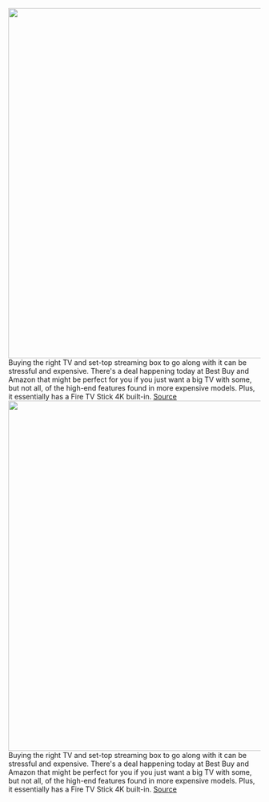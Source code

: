 <img src='https://cdn.vox-cdn.com/thumbor/QIMxLTqrxjrSfXSeBzdB8_nYuoE=/0x0:2040x1360/1200x800/filters:focal(1164x334:1490x660)/cdn.vox-cdn.com/uploads/chorus_image/image/67025822/toshibafiretv.0.jpg' width='700px' /><br/>
Buying the right TV and set-top streaming box to go along with it can be stressful and expensive. There's a deal happening today at Best Buy and Amazon that might be perfect for you if you just want a big TV with some, but not all, of the high-end features found in more expensive models. Plus, it essentially has a Fire TV Stick 4K built-in.
<a href='https://www.theverge.com/good-deals/2020/7/7/21315874/toshiba-fire-tv-echo-dot-airpods-pro-samsung-evo-plus-ssd-best-buy'> Source <a/><img src='https://cdn.vox-cdn.com/thumbor/QIMxLTqrxjrSfXSeBzdB8_nYuoE=/0x0:2040x1360/1200x800/filters:focal(1164x334:1490x660)/cdn.vox-cdn.com/uploads/chorus_image/image/67025822/toshibafiretv.0.jpg' width='700px' /><br/>
Buying the right TV and set-top streaming box to go along with it can be stressful and expensive. There's a deal happening today at Best Buy and Amazon that might be perfect for you if you just want a big TV with some, but not all, of the high-end features found in more expensive models. Plus, it essentially has a Fire TV Stick 4K built-in.
<a href='https://www.theverge.com/good-deals/2020/7/7/21315874/toshiba-fire-tv-echo-dot-airpods-pro-samsung-evo-plus-ssd-best-buy'> Source <a/>